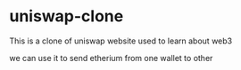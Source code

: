# uniswap-clone
This is a clone of uniswap website used to learn about web3

we can use it to send etherium from one wallet to other

